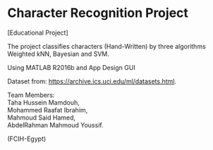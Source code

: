 # Character Recognition Project
[Educational Project]

The project classifies characters (Hand-Written) by three algorithms Weighted kNN, Bayesian and SVM.

Using MATLAB R2016b and App Design GUI

Dataset from: https://archive.ics.uci.edu/ml/datasets.html.  
  
Team Members:  
Taha Hussein Mamdouh,  
Mohammed Raafat Ibrahim,  
Mahmoud Said Hamed,  
AbdelRahman Mahmoud Youssif.  
  
(FCIH-Egypt)

